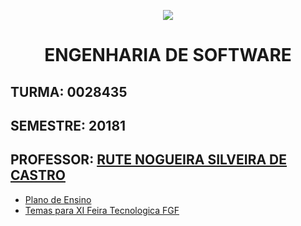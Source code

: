 <p align="center">
<img src="http://www.fgf.edu.br/wp-content/themes/fgf-28-05-2013_RESPONSIVO/images/fgf-faculdade-integrada-da-grande-fortaleza.png">
</p>
<h1 align="center">ENGENHARIA DE SOFTWARE</h1>


## TURMA: 0028435 

## SEMESTRE: 20181

## PROFESSOR: [RUTE NOGUEIRA SILVEIRA DE CASTRO](http://lattes.cnpq.br/1316096323565864)

- [Plano de Ensino](Plano_de_Ensino.md)
- [Temas para XI Feira Tecnologica FGF](temas.md)

